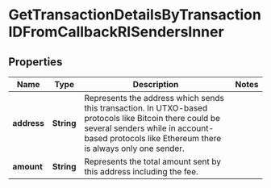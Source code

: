 

# GetTransactionDetailsByTransactionIDFromCallbackRISendersInner


## Properties

| Name | Type | Description | Notes |
|------------ | ------------- | ------------- | -------------|
|**address** | **String** | Represents the address which sends this transaction. In UTXO-based protocols like Bitcoin there could be several senders while in account-based protocols like Ethereum there is always only one sender. |  |
|**amount** | **String** | Represents the total amount sent by this address including the fee. |  |



